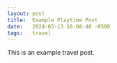 ```yaml
---
layout: post
title:  Example Playtime Post
date:   2024-03-13 16:08:40 -0500
tags:   travel
---
```


This is an example travel post.
